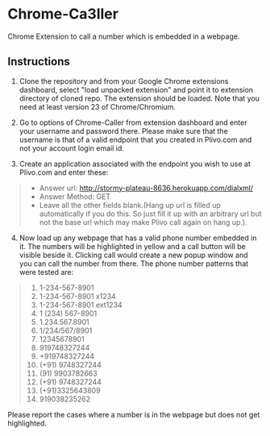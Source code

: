 Chrome-Ca3ller
=============

Chrome Extension to call a number which is embedded in a webpage. 

Instructions
------------

1. Clone the repository and from your Google Chrome extensions dashboard, select "load unpacked extension" and point it to extension directory of cloned repo. The extension should be loaded. Note that you need at least version 23 of Chrome/Chromium.

2. Go to options of Chrome-Caller from extension dashboard and enter your username and password there. Please make sure that the username is that of a valid endpoint that you created in Plivo.com and not your account login email id.

3. Create an application associated with the endpoint you wish to use at Plivo.com and enter these:
>* Answer url: http://stormy-plateau-8636.herokuapp.com/dialxml/
>* Answer Method: GET
>* Leave all the other fields blank.(Hang up url is filled up automatically if you do this. So just fill it up with an arbitrary url but not the base url which may make Plivo call again on hang up.).

4. Now load up any webpage that has a valid phone number embedded in it. The numbers will be highlighted in yellow and a call button will be visible beside it. Clicking call would create a new popup window and you can call the number from there. The phone number patterns that were tested are:
>1. 1-234-567-8901
>2. 1-234-567-8901 x1234
>3. 1-234-567-8901 ext1234
>4. 1 (234) 567-8901
>5. 1.234.567.8901
>6. 1/234/567/8901
>7. 12345678901
>8. 919748327244
>9. +919748327244
>10. (+91) 9748327244
>11. (91) 9903782663
>12. (+91) 9748327244
>13. (+91)3325643809
>14. 919038235262

Please report the cases where a number is in the webpage but does not get highlighted.